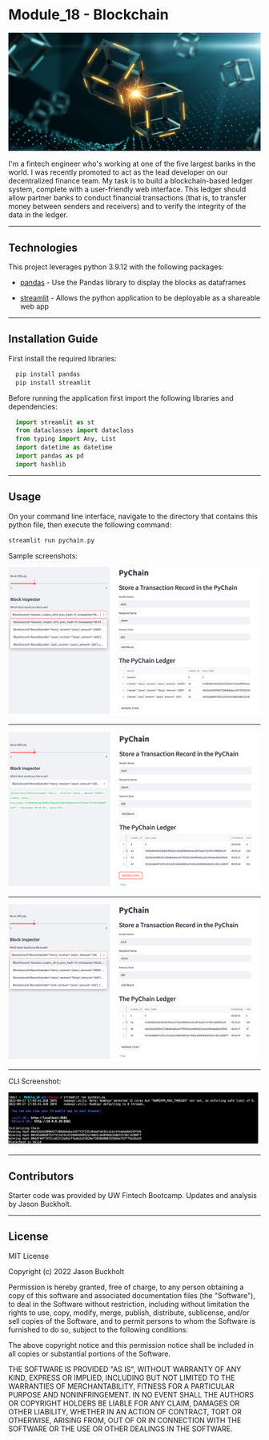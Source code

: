 # Module_18 - Blockchain

![Blockchain Picture](Images/18-4-application-image.png)

I'm a fintech engineer who's working at one of the five largest banks in the world.  I was recently promoted to act as the lead developer on our decentralized finance team. My task is to build a blockchain-based ledger system, complete with a user-friendly web interface. This ledger should allow partner banks to conduct financial transactions (that is, to transfer money between senders and receivers) and to verify the integrity of the data in the ledger.

---

## Technologies

This project leverages python 3.9.12 with the following packages:

* [pandas](https://pandas.pydata.org) - Use the Pandas library to display the blocks as dataframes

* [streamlit](https://streamlit.io/) - Allows the python application to be deployable as a shareable web app

---

## Installation Guide

First install the required libraries:

```python
  pip install pandas
  pip install streamlit
```

Before running the application first import the following libraries and dependencies:

```python
  import streamlit as st
  from dataclasses import dataclass
  from typing import Any, List
  import datetime as datetime
  import pandas as pd
  import hashlib
```

---

## Usage

On your command line interface, navigate to the directory that contains this python file, then execute the following command:

```python
streamlit run pychain.py
```

Sample screenshots:

![Dropdown](Images/streamlit_dropdown.png)

---

![Validation](Images/streamlit_validation.png)

---

![All in One](Images/streamlit_all_in_one.png)

---

CLI Screenshot:

![CLI](Images/streamlit_cli_validation.png)

---

## Contributors

Starter code was provided by UW Fintech Bootcamp.  Updates and analysis by Jason Buckholt.  

---

## License

MIT License

Copyright (c) 2022 Jason Buckholt

Permission is hereby granted, free of charge, to any person obtaining a copy of this software and associated documentation files (the "Software"), to deal in the Software without restriction, including without limitation the rights to use, copy, modify, merge, publish, distribute, sublicense, and/or sell copies of the Software, and to permit persons to whom the Software is furnished to do so, subject to the following conditions:

The above copyright notice and this permission notice shall be included in all copies or substantial portions of the Software.

THE SOFTWARE IS PROVIDED "AS IS", WITHOUT WARRANTY OF ANY KIND, EXPRESS OR IMPLIED, INCLUDING BUT NOT LIMITED TO THE WARRANTIES OF MERCHANTABILITY, FITNESS FOR A PARTICULAR PURPOSE AND NONINFRINGEMENT. IN NO EVENT SHALL THE AUTHORS OR COPYRIGHT HOLDERS BE LIABLE FOR ANY CLAIM, DAMAGES OR OTHER LIABILITY, WHETHER IN AN ACTION OF CONTRACT, TORT OR OTHERWISE, ARISING FROM, OUT OF OR IN CONNECTION WITH THE SOFTWARE OR THE USE OR OTHER DEALINGS IN THE SOFTWARE.